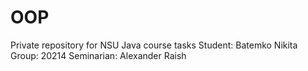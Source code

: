 # OOP
Private repository for NSU Java course tasks
Student: Batemko Nikita
Group: 20214
Seminarian: Alexander Raish
